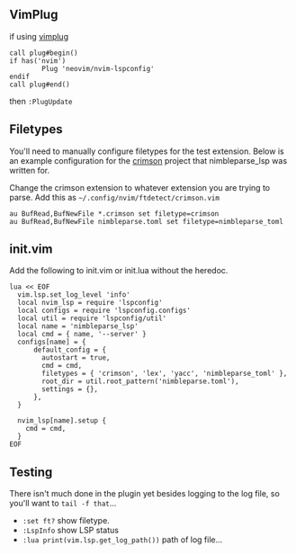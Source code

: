 ## VimPlug
if using [vimplug](https://github.com/junegunn/vim-plug)
```
call plug#begin()
if has('nvim')
        Plug 'neovim/nvim-lspconfig'
endif
call plug#end()
```
then `:PlugUpdate`

## Filetypes
You'll need to manually configure filetypes for the test extension.
Below is an example configuration for the [crimson](https://github.com/ratmice/crimson) project
that nimbleparse_lsp was written for.

Change the crimson extension to whatever extension you are trying to parse.
Add this as `~/.config/nvim/ftdetect/crimson.vim`
```
au BufRead,BufNewFile *.crimson set filetype=crimson
au BufRead,BufNewFile nimbleparse.toml set filetype=nimbleparse_toml
```

## init.vim 
Add the following to init.vim or init.lua without the heredoc.

```
lua << EOF
  vim.lsp.set_log_level 'info'
  local nvim_lsp = require 'lspconfig'
  local configs = require 'lspconfig.configs'
  local util = require 'lspconfig/util'
  local name = 'nimbleparse_lsp'
  local cmd = { name, '--server' }
  configs[name] = {
      default_config = {
        autostart = true,
        cmd = cmd,
        filetypes = { 'crimson', 'lex', 'yacc', 'nimbleparse_toml' },
        root_dir = util.root_pattern('nimbleparse.toml'),
        settings = {},
      },
  }

  nvim_lsp[name].setup {
    cmd = cmd,
  }
EOF
```

## Testing

There isn't much done in the plugin yet besides logging to the log file, so you'll want to `tail -f that`...

* `:set ft?` show filetype.
* `:LspInfo` show LSP status
* `:lua print(vim.lsp.get_log_path())` path of log file...


